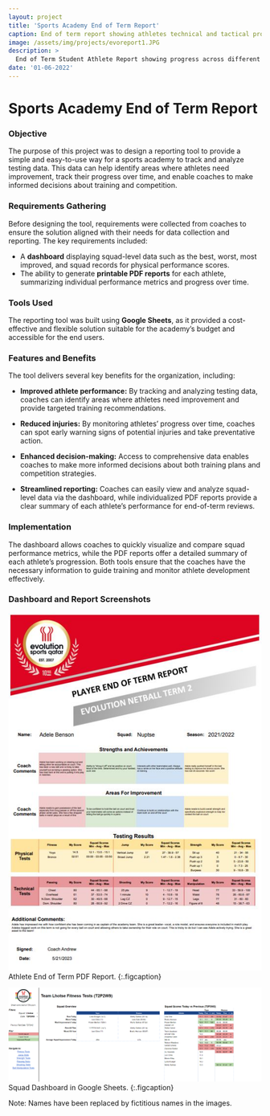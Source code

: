 ```yaml
---
layout: project
title: 'Sports Academy End of Term Report'
caption: End of term report showing athletes technical and tactical progress
image: /assets/img/projects/evoreport1.JPG 
description: >
  End of Term Student Athlete Report showing progress across different areas of training.
date: '01-06-2022'
---
```

# Sports Academy End of Term Report

### Objective
The purpose of this project was to design a reporting tool to provide a simple and easy-to-use way for a sports academy to track and analyze testing data. This data can help identify areas where athletes need improvement, track their progress over time, and enable coaches to make informed decisions about training and competition.

### Requirements Gathering
Before designing the tool, requirements were collected from coaches to ensure the solution aligned with their needs for data collection and reporting. The key requirements included:
- A **dashboard** displaying squad-level data such as the best, worst, most improved, and squad records for physical performance scores.
- The ability to generate **printable PDF reports** for each athlete, summarizing individual performance metrics and progress over time.

### Tools Used
The reporting tool was built using **Google Sheets**, as it provided a cost-effective and flexible solution suitable for the academy’s budget and accessible for the end users.

### Features and Benefits
The tool delivers several key benefits for the organization, including:

- **Improved athlete performance:** By tracking and analyzing testing data, coaches can identify areas where athletes need improvement and provide targeted training recommendations.
  
- **Reduced injuries:** By monitoring athletes’ progress over time, coaches can spot early warning signs of potential injuries and take preventative action.

- **Enhanced decision-making:** Access to comprehensive data enables coaches to make more informed decisions about both training plans and competition strategies.

- **Streamlined reporting:** Coaches can easily view and analyze squad-level data via the dashboard, while individualized PDF reports provide a clear summary of each athlete’s performance for end-of-term reviews.

### Implementation
The dashboard allows coaches to quickly visualize and compare squad performance metrics, while the PDF reports offer a detailed summary of each athlete’s progression. Both tools ensure that the coaches have the necessary information to guide training and monitor athlete development effectively.

### Dashboard and Report Screenshots
![PDF Report](assets/img/projects/evo-testing-report.JPG)
Athlete End of Term PDF Report.
{:.figcaption}

![Squad Dashboard](assets/img/projects/evo-testing-dashboard.jpg)
Squad Dashboard in Google Sheets.
{:.figcaption}

Note: Names have been replaced by fictitious names in the images.
